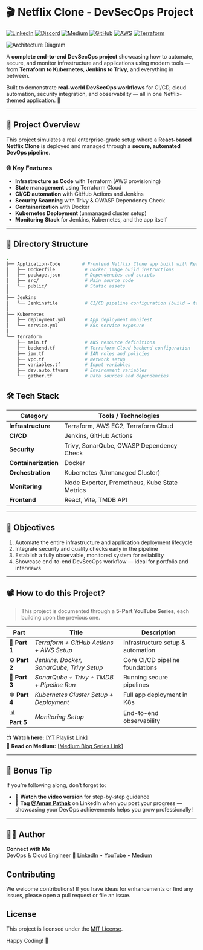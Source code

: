 # 🎬 Netflix Clone - DevSecOps Project
[![LinkedIn](https://img.shields.io/badge/Connect%20with%20me%20on-LinkedIn-blue.svg)](https://www.linkedin.com/in/aman-devops/)
[![Discord](https://img.shields.io/badge/Discord-7289DA?style=for-the-badge&logo=discord&logoColor=white)](https://discord.com/invite/jdzF8kTtw2)
[![Medium](https://img.shields.io/badge/Medium-12100E?style=for-the-badge&logo=medium&logoColor=white)](https://medium.com/@amanpathakdevops)
[![GitHub](https://img.shields.io/github/stars/AmanPathak-DevOps.svg?style=social)](https://github.com/AmanPathak-DevOps)
[![AWS](https://img.shields.io/badge/AWS-%F0%9F%9B%A1-orange)](https://aws.amazon.com)
[![Terraform](https://img.shields.io/badge/Terraform-%E2%9C%A8-lightgrey)](https://www.terraform.io)

![Architecture Diagram](assets/arch-diag.gif)


A **complete end-to-end DevSecOps project** showcasing how to automate, secure, and monitor infrastructure and applications using modern tools — from **Terraform to Kubernetes**, **Jenkins to Trivy**, and everything in between.  

Built to demonstrate **real-world DevSecOps workflows** for CI/CD, cloud automation, security integration, and observability — all in one Netflix-themed application. 🍿  

---

## 🚀 Project Overview

This project simulates a real enterprise-grade setup where a **React-based Netflix Clone** is deployed and managed through a **secure, automated DevOps pipeline**.

### 🌐 Key Features
- **Infrastructure as Code** with Terraform (AWS provisioning)
- **State management** using Terraform Cloud  
- **CI/CD automation** with GitHub Actions and Jenkins  
- **Security Scanning** with Trivy & OWASP Dependency Check  
- **Containerization** with Docker  
- **Kubernetes Deployment** (unmanaged cluster setup)  
- **Monitoring Stack** for Jenkins, Kubernetes, and the app itself  

---

## 🧩 Directory Structure
```bash
.
├── Application-Code        # Frontend Netflix Clone app built with React + Vite
│   ├── Dockerfile           # Docker image build instructions
│   ├── package.json         # Dependencies and scripts
│   ├── src/                 # Main source code
│   └── public/              # Static assets
│
├── Jenkins
│   └── Jenkinsfile          # CI/CD pipeline configuration (build → test → deploy)
│
├── Kubernetes
│   ├── deployment.yml       # App deployment manifest
│   └── service.yml          # K8s service exposure
│
└── Terraform
    ├── main.tf              # AWS resource definitions
    ├── backend.tf           # Terraform Cloud backend configuration
    ├── iam.tf               # IAM roles and policies
    ├── vpc.tf               # Network setup
    ├── variables.tf         # Input variables
    ├── dev.auto.tfvars      # Environment variables
    └── gather.tf            # Data sources and dependencies
```

## 🛠️ Tech Stack

| Category | Tools / Technologies |
|-----------|----------------------|
| **Infrastructure** | Terraform, AWS EC2, Terraform Cloud |
| **CI/CD** | Jenkins, GitHub Actions |
| **Security** | Trivy, SonarQube, OWASP Dependency Check |
| **Containerization** | Docker |
| **Orchestration** | Kubernetes (Unmanaged Cluster) |
| **Monitoring** | Node Exporter, Prometheus, Kube State Metrics |
| **Frontend** | React, Vite, TMDB API |

---

## 🎯 Objectives

1. Automate the entire infrastructure and application deployment lifecycle  
2. Integrate security and quality checks early in the pipeline  
3. Establish a fully observable, monitored system for reliability  
4. Showcase end-to-end DevSecOps workflow — ideal for portfolio and interviews  

---

## 📽️ How to do this Project?

> This project is documented through a **5-Part YouTube Series**, each building upon the previous one.

| Part | Title | Description |
|------|--------|-------------|
| 🧩 **Part 1** | *Terraform + GitHub Actions + AWS Setup* | Infrastructure setup & automation |
| ⚙️ **Part 2** | *Jenkins, Docker, SonarQube, Trivy Setup* | Core CI/CD pipeline foundations |
| 🧠 **Part 3** | *SonarQube + Trivy + TMDB + Pipeline Run* | Running secure pipelines |
| ☸️ **Part 4** | *Kubernetes Cluster Setup + Deployment* | Full app deployment in K8s |
| 📊 **Part 5** | *Monitoring Setup* | End-to-end observability |

📺 **Watch here:** [[YT Playlist Link](https://www.youtube.com/@aman-pathak)]  
🧾 **Read on Medium:** [[Medium Blog Series Link](https://medium.com/@amanpathakdevops)]

---

## 🔔 Bonus Tip

If you’re following along, don’t forget to:
- 🎥 **Watch the video version** for step-by-step guidance  
- 💼 **Tag [@Aman Pathak](https://www.linkedin.com/in/aman-devops/)** on LinkedIn when you post your progress — showcasing your DevOps achievements helps you grow professionally!

---

## 🧑‍💻 Author

**Connect with Me**  
DevOps & Cloud Engineer 
🔗 [LinkedIn](https://www.linkedin.com/in/aman-devops/) • [YouTube](https://www.youtube.com/@aman-pathak) • [Medium](https://medium.com/@amanpathakdevops)

## Contributing
We welcome contributions! If you have ideas for enhancements or find any issues, please open a pull request or file an issue.

## License
This project is licensed under the [MIT License](LICENSE).

Happy Coding! 🚀